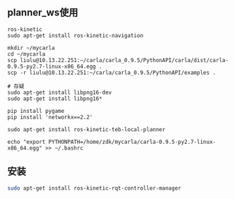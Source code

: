## planner_ws使用
	ros-kinetic
	sudo apt-get install ros-kinetic-navigation
	
	mkdir ~/mycarla
	cd ~/mycarla
	scp liulu@10.13.22.251:~/carla/carla_0.9.5/PythonAPI/carla/dist/carla-0.9.5-py2.7-linux-x86_64.egg .
	scp -r liulu@10.13.22.251:~/carla/carla_0.9.5/PythonAPI/examples .
	
	# 存疑
	sudo apt-get install libpng16-dev
	sudo apt-get install libpng16*
	
	pip install pygame
	pip install 'networkx==2.2'
	
	sudo apt-get install ros-kinetic-teb-local-planner
	
	echo "export PYTHONPATH=/home/zdk/mycarla/carla-0.9.5-py2.7-linux-x86_64.egg" >> ~/.bashrc


## 安装
```bash
sudo apt-get install ros-kinetic-rqt-controller-manager
```

